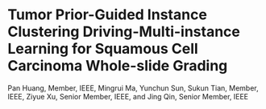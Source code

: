 # Tumor Prior-Guided Instance Clustering Driving-Multi-instance Learning for Squamous Cell Carcinoma Whole-slide Grading
Pan Huang, Member, IEEE, Mingrui Ma, Yunchun Sun, Sukun Tian, Member, IEEE, Ziyue Xu, Senior Member, IEEE, and Jing Qin, Senior Member, IEEE


